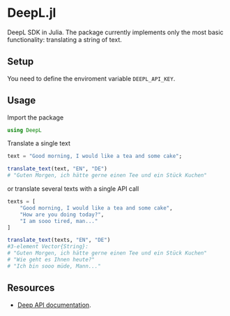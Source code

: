# DeepL.jl

DeepL SDK in Julia. The package currently implements only the most basic functionality: translating a string of text. 



## Setup 
You need to define the enviroment variable `DEEPL_API_KEY`.

## Usage 
Import the package 
```julia
using DeepL
```

Translate a single text

```julia
text = "Good morning, I would like a tea and some cake";

translate_text(text, "EN", "DE")
# "Guten Morgen, ich hätte gerne einen Tee und ein Stück Kuchen"
```

or translate several texts with a single API call
```julia
texts = [
    "Good morning, I would like a tea and some cake",
    "How are you doing today?",
    "I am sooo tired, man..."
]

translate_text(texts, "EN", "DE")
#3-element Vector{String}:
# "Guten Morgen, ich hätte gerne einen Tee und ein Stück Kuchen"
# "Wie geht es Ihnen heute?"
# "Ich bin sooo müde, Mann..."

```

## Resources 

-  [Deep API documentation](https://developers.deepl.com/docs/getting-started/intro).

